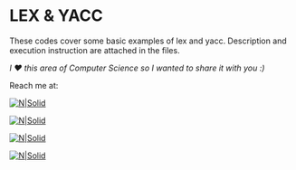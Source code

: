 # LEX & YACC



These codes cover some basic examples of lex and yacc. Description and execution instruction are attached in the files.

*I :heart: this area of Computer Science so I wanted to share it with you :)*

Reach me at:


[![N|Solid](https://sites.udel.edu/enesavc/files/2017/10/1-1hh3nl3.png)](https://github.com/stupidly-logical)

[![N|Solid](https://forum.gitlab.com/uploads/default/original/1X/277d9badcbd723e913b3a41e64e8d2f3d2c80598.png)](https://gitlab.com/stupidly-logical/)

[![N|Solid](https://upload.wikimedia.org/wikipedia/commons/thumb/0/01/LinkedIn_Logo.svg/2000px-LinkedIn_Logo.svg.png)](https://www.linkedin.com/in/yash-krishan-verma-109034108/)

[![N|Solid](https://upload.wikimedia.org/wikipedia/commons/thumb/7/7c/Facebook_New_Logo_%282015%29.svg/2000px-Facebook_New_Logo_%282015%29.svg.png)](https://www.facebook.com/yash.ykv)

